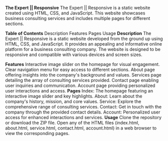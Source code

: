 **The Expert || Responsive**
The Expert || Responsive is a static website created using HTML, CSS, and JavaScript. This website showcases business consulting services and includes multiple pages for different sections.

**Table of Contents**
Description
Features
Pages
Usage
**Description**
The Expert || Responsive is a static website developed from the ground up using HTML, CSS, and JavaScript. It provides an appealing and informative online platform for a business consulting company. The website is designed to be responsive and compatible with various devices and screen sizes.

**Features**
Interactive image slider on the homepage for visual engagement.
Clear navigation menu for easy access to different sections.
About page offering insights into the company's background and values.
Services page detailing the array of consulting services provided.
Contact page enabling user inquiries and communication.
Account page providing personalized user interactions and access.
**Pages**
Index: The homepage featuring an interactive image slider and key highlights.
About: Learn about the company's history, mission, and core values.
Service: Explore the comprehensive range of consulting services.
Contact: Get in touch with the company through the provided contact details.
Account: Personalized user access for enhanced interactions and services.
**Usage**
Clone the repository or download the ZIP file.
Open any of the HTML files (index.html, about.html, service.html, contact.html, account.html) in a web browser to view the corresponding pages.
